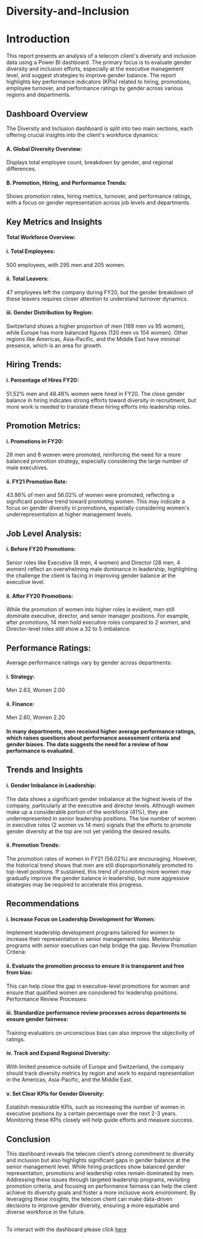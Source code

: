 # Diversity-and-Inclusion

# Introduction
This report presents an analysis of a telecom client's diversity and inclusion data using a Power BI dashboard. The primary focus is to evaluate gender diversity and inclusion efforts, especially at the executive management level, and suggest strategies to improve gender balance. The report highlights key performance indicators (KPIs) related to hiring, promotions, employee turnover, and performance ratings by gender across various regions and departments.
## Dashboard Overview
The Diversity and Inclusion dashboard is split into two main sections, each offering crucial insights into the client's workforce dynamics:

#### A.  Global Diversity Overview: 
Displays total employee count, breakdown by gender, and regional differences.
#### B. Promotion, Hiring, and Performance Trends: 
Shows promotion rates, hiring metrics, turnover, and performance ratings, with a focus on gender representation across job levels and departments.
## Key Metrics and Insights
   #### Total Workforce Overview:
#### i. Total Employees: 
500 employees, with 295 men and 205 women.
#### ii. Total Leavers: 
47 employees left the company during FY20, but the gender breakdown of these leavers requires closer attention to understand turnover dynamics.
#### iii. Gender Distribution by Region:
Switzerland shows a higher proportion of men (169 men vs 95 women), while Europe has more balanced figures (120 men vs 104 women). Other regions like Americas, Asia-Pacific, and the Middle East have minimal presence, which is an area for growth.
## Hiring Trends:
#### i. Percentage of Hires FY20:
51.52% men and 48.48% women were hired in FY20.
The close gender balance in hiring indicates strong efforts toward diversity in recruitment, but more work is needed to translate these hiring efforts into leadership roles.
## Promotion Metrics:
#### i. Promotions in FY20:
28 men and 8 women were promoted, reinforcing the need for a more balanced promotion strategy, especially considering the large number of male executives.
#### ii. FY21 Promotion Rate:
43.98% of men and 56.02% of women were promoted, reflecting a significant positive trend toward promoting women.
This may indicate a focus on gender diversity in promotions, especially considering women's underrepresentation at higher management levels.
## Job Level Analysis:
#### i. Before FY20 Promotions:
Senior roles like Executive (8 men, 4 women) and Director (28 men, 4 women) reflect an overwhelming male dominance in leadership, highlighting the challenge the client is facing in improving gender balance at the executive level.
#### ii. After FY20 Promotions:
While the promotion of women into higher roles is evident, men still dominate executive, director, and senior manager positions. For example, after promotions, 14 men hold executive roles compared to 2 women, and Director-level roles still show a 32 to 5 imbalance.
## Performance Ratings:
Average performance ratings vary by gender across departments:
#### i. Strategy: 
Men 2.63, Women 2.00
#### ii. Finance: 
Men 2.60, Women 2.20
#### In many departments, men received higher average performance ratings, which raises questions about performance assessment criteria and gender biases. The data suggests the need for a review of how performance is evaluated.
## Trends and Insights
#### i. Gender Imbalance in Leadership:
The data shows a significant gender imbalance at the highest levels of the company, particularly at the executive and director levels. Although women make up a considerable portion of the workforce (41%), they are underrepresented in senior leadership positions. The low number of women in executive roles (2 women vs 14 men) signals that the efforts to promote gender diversity at the top are not yet yielding the desired results.
#### ii. Promotion Trends:
The promotion rates of women in FY21 (56.02%) are encouraging. However, the historical trend shows that men are still disproportionately promoted to top-level positions. If sustained, this trend of promoting more women may gradually improve the gender balance in leadership, but more aggressive strategies may be required to accelerate this progress.
## Recommendations
#### i. Increase Focus on Leadership Development for Women:
Implement leadership development programs tailored for women to increase their representation in senior management roles. Mentorship programs with senior executives can help bridge the gap.
Review Promotion Criteria:

#### ii. Evaluate the promotion process to ensure it is transparent and free from bias: 
This can help close the gap in executive-level promotions for women and ensure that qualified women are considered for leadership positions.
Performance Review Processes:

#### iii. Standardize performance review processes across departments to ensure gender fairness:
Training evaluators on unconscious bias can also improve the objectivity of ratings.
#### iv. Track and Expand Regional Diversity:
With limited presence outside of Europe and Switzerland, the company should track diversity metrics by region and work to expand representation in the Americas, Asia-Pacific, and the Middle East.
#### v. Set Clear KPIs for Gender Diversity:

Establish measurable KPIs, such as increasing the number of women in executive positions by a certain percentage over the next 2-3 years. Monitoring these KPIs closely will help guide efforts and measure success.
## Conclusion
This dashboard reveals the telecom client’s strong commitment to diversity and inclusion but also highlights significant gaps in gender balance at the senior management level. While hiring practices show balanced gender representation, promotions and leadership roles remain dominated by men. Addressing these issues through targeted leadership programs, revisiting promotion criteria, and focusing on performance fairness can help the client achieve its diversity goals and foster a more inclusive work environment.
By leveraging these insights, the telecom client can make data-driven decisions to improve gender diversity, ensuring a more equitable and diverse workforce in the future.
##
To interact with the dashboard please click [here]()
